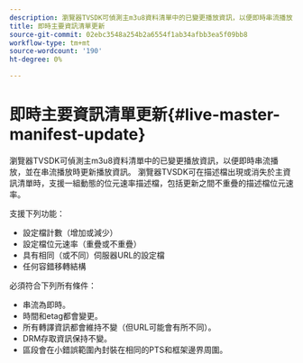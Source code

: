 ```yaml
---
description: 瀏覽器TVSDK可偵測主m3u8資料清單中的已變更播放資訊，以便即時串流播放，並在串流播放時更新播放資訊。 瀏覽器TVSDK可在描述檔出現或消失於主資訊清單時，支援一組動態的位元速率描述檔，包括更新之間不重疊的描述檔位元速率。
title: 即時主要資訊清單更新
source-git-commit: 02ebc3548a254b2a6554f1ab34afbb3ea5f09bb8
workflow-type: tm+mt
source-wordcount: '190'
ht-degree: 0%

---
```


# 即時主要資訊清單更新{#live-master-manifest-update}

瀏覽器TVSDK可偵測主m3u8資料清單中的已變更播放資訊，以便即時串流播放，並在串流播放時更新播放資訊。 瀏覽器TVSDK可在描述檔出現或消失於主資訊清單時，支援一組動態的位元速率描述檔，包括更新之間不重疊的描述檔位元速率。

支援下列功能：

* 設定檔計數（增加或減少）
* 設定檔位元速率（重疊或不重疊）
* 具有相同（或不同）伺服器URL的設定檔
* 任何容錯移轉結構

必須符合下列所有條件：

* 串流為即時。
* 時間和etag都會變更。
* 所有轉譯資訊都會維持不變（但URL可能會有所不同）。
* DRM存取資訊保持不變。
* 區段會在小錯誤範圍內封裝在相同的PTS和框架邊界周圍。
